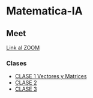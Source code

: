 # Matematica-IA

## Meet

[Link al ZOOM](https://us06web.zoom.us/j/89850119732?pwd=czXAA0tnOm0vZSlHuRRaxc1UhbS2Ds.1)

### Clases

* [CLASE 1 Vectores y Matrices](CLASE_1.md)
* [CLASE 2](CLASE_2.md)
* [CLASE 3](CLASE_3.md)



